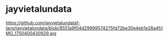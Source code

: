 # jayvietalundata

https://github.com/jayvietalundata1-lang/jayvietalundata/blob/8551a9f04d29999574275fd72be30e4eb1e28a4f/IMG_1750400430929.jpg
